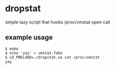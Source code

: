 # dropstat
simple lazy script that hooks /proc/vmstat open call

## example usage
```
$ make
$ echo 'yay' > vmstat.fake
$ LD_PRELOAD=./dropstat.so cat /proc/vmstat
yay
```
